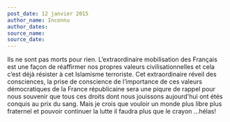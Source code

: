 ```yaml
---
post_date: 12 janvier 2015
author_name: Inconnu
author_dates:
source_name:
source_date:
---
```


Ils ne sont pas morts pour rien. L’extraordinaire mobilisation des Français  est une façon de réaffirmer nos propres valeurs civilisationnelles et cela c’est déjà résister à cet Islamisme terroriste. Cet extraordinaire réveil des consciences, la prise de conscience de l’importance de ces valeurs démocratiques de la France républicaine sera une piqure de rappel pour nous souvenir que tous ces droits dont nous jouissons aujourd'hui ont étés conquis au prix du sang. Mais je crois que vouloir un monde plus libre plus fraternel et pouvoir continuer la lutte il faudra plus que le crayon ...hélas!
